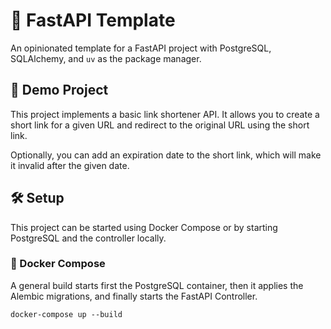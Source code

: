 # 🚀 FastAPI Template

An opinionated template for a FastAPI project with PostgreSQL, SQLAlchemy, and `uv` as the package manager.

## 🎉 Demo Project

This project implements a basic link shortener API. It allows you to create a short link for a given URL and redirect to the original URL using the short link.

Optionally, you can add an expiration date to the short link, which will make it invalid after the given date.

## 🛠️ Setup

This project can be started using Docker Compose or by starting PostgreSQL and the controller locally.

### 🐳 Docker Compose

A general build starts first the PostgreSQL container, then it applies the Alembic migrations, and finally starts the FastAPI Controller.

```shell
docker-compose up --build